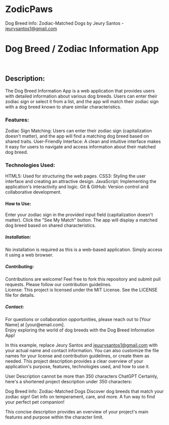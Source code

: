 # ZodicPaws
Dog Breed Info: Zodiac-Matched Dogs
by Jeury Santos - jeurysantos1@gmail.com

<h1>Dog Breed / Zodiac Information App </h1>
<br>
<h2>Description:</h2>
The Dog Breed Information App is a web application that provides users with detailed information about various dog breeds. Users can enter their zodiac sign or select it from a list, and the app will match their zodiac sign with a dog breed known to share similar characteristics. 

<br>
<h3>Features:</h3>

Zodiac Sign Matching: Users can enter their zodiac sign (capitalization doesn't matter), and the app will find a matching dog breed based on shared traits.
User-Friendly Interface: A clean and intuitive interface makes it easy for users to navigate and access information about their matched dog breed.
<br>
<h3>Technologies Used:</h3>

HTML5: Used for structuring the web pages.
CSS3: Styling the user interface and creating an attractive design.
JavaScript: Implementing the application's interactivity and logic.
Git & GitHub: Version control and collaborative development.

<h4>How to Use:</h4>

Enter your zodiac sign in the provided input field (capitalization doesn't matter).
Click the "See My Match" button.
The app will display a matched dog breed based on shared characteristics.
<br>
<h5>Installation:</h5>
No installation is required as this is a web-based application. Simply access it using a web browser.
<br>
<h5>Contributing:</h5>
Contributions are welcome! Feel free to fork this repository and submit pull requests. Please follow our contribution guidelines.
<br>
License:
This project is licensed under the MIT License. See the LICENSE file for details.
<br>
<h5>Contact:</h5>
For questions or collaboration opportunities, please reach out to [Your Name] at [your@email.com].
<br>
Enjoy exploring the world of dog breeds with the Dog Breed Information App!

In this example, replace Jeury Santos and jeuurysantos1@gmail.com with your actual name and contact information. You can also customize the file names for your license and contribution guidelines, or create them as needed. This project description provides a clear overview of your application's purpose, features, technologies used, and how to use it.




User
Description cannot be more than 350 characters
ChatGPT
Certainly, here's a shortened project description under 350 characters:

Dog Breed Info: Zodiac-Matched Dogs
Discover dog breeds that match your zodiac sign! Get info on temperament, care, and more. A fun way to find your perfect pet companion!

This concise description provides an overview of your project's main features and purpose within the character limit.





